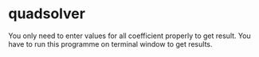 # quadsolver
You only need to enter values for all coefficient properly to get result.
You have to run this programme on terminal window to get results.
